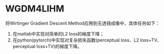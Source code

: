 # WGDM4LIHM

将Wirtinger Gradient Descent Method应用到无透镜成像中，具体任务如下：

1. 在matlab中实现对简单的L2 loss的梯度下降；
2. 在python(pytorch)中实现对复杂损失函数(perceptual loss、L2 loss+TV、perceptual loss+TV)的梯度下降。
